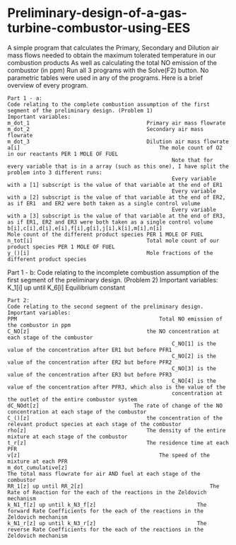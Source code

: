 # Preliminary-design-of-a-gas-turbine-combustor-using-EES
A simple program that calculates the Primary, Secondary and Dilution air mass flows needed to obtain the maximum tolerated temperature in our combustion products
As well as calculating the total NO emission of the combustor (in ppm)
Run all 3 programs with the Solve(F2) button. No parametric tables were used in any of the programs. Here is a brief overview of every program.
~~~~~~~~~~~~~~~~~~~~~~~~~~~~~~~~~~~~~~~~~~~~~~~~~~~~~~~~~~~~~~~~~~~~~~
Part 1 - a:
Code relating to the complete combustion assumption of the first segment of the preliminary design. (Problem 1)
Important variables: 
m_dot_1										Primary air mass flowrate
m_dot_2										Secondary air mass flowrate
m_dot_3										Dilution air mass flowrate
a[i]											The mole count of O2 in our reactants PER 1 MOLE OF FUEL
													Note that for every variable that is in a array (such as this one), I have split the problem into 3 different runs:
													Every variable with a [1] subscript is the value of that variable at the end of ER1
													Every variable with a [2] subscript is the value of that variable at the end of ER2, as if ER1 	and ER2 were both taken as a single control volume
													Every variable with a [3] subscript is the value of that variable at the end of ER3, as if ER1, ER2 and ER3 were both taken as a single control volume
b[i],c[i],d[i],e[i],f[i],g[i],j[i],k[i],m[i],n[i]								Mole count of the different product species PER 1 MOLE OF FUEL
n_tot[i]									Total mole count of our product species PER 1 MOLE OF FUEL
y_()[i]										Mole fractions of the different product species 
~~~~~~~~~~~~~~~~~~~~~~~~~~~~~~~~~~~~~~~~~~~~~~~~~~~~~~~~~~~~~~~~~~~~~~
Part 1 - b:
Code relating to the incomplete combustion assumption of the first segment of the preliminary design. (Problem 2)
Important variables: 
K_1[i] up until K_6[i]								Equilibrium constant
~~~~~~~~~~~~~~~~~~~~~~~~~~~~~~~~~~~~~~~~~~~~~~~~~~~~~~~~~~~~~~~~~~~~~~
Part 2:
Code relating to the second segment of the preliminary design.
Important variables: 
PPM												Total NO emission of the combustor in ppm
C_NO[z]										the NO concentration at each stage of the combustor
													C_NO[1] is the value of the concentration after ER1 but before PFR1
													C_NO[2] is the value of the concentration after ER2 but before PFR2
													C_NO[3] is the value of the concentration after ER3 but before PFR3
													C_NO[4] is the value of the concentration after PFR3, which also is the value of the
													concentration at the outlet of the entire combustor system
dC_NOdt[z]								The rate of change of the NO concentration at each stage of the combustor
C_()[z]										the concentration of the relevant product species at each stage of the combustor
rho[z]										The density of the entire mixture at each stage of the combustor
t_r[z]										The residence time at each PFR
v[z]											The speed of the mixture at each PFR
m_dot_cumulative[z]													The total mass flowrate for air AND fuel at each stage of the combustor
RR_1[z] up until RR_2[z]										The Rate of Reaction for the each of the reactions in the Zeldovich mechanism
k_N1_f[z] up until k_N3_f[z]								The forward Rate Coefficients for the each of the reactions in the Zeldovich mechanism
k_N1_r[z] up until k_N3_r[z]								The reverse Rate Coefficients for the each of the reactions in the Zeldovich mechanism
